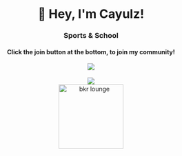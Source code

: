 <h1 align="center">👋 Hey, I'm Cayulz!</h1>
<h3 align="center">Sports & School</h3>
<h4 align="center">Click the join button at the bottom, to join my community!</h4>


<p align="center">
  <a href="https://ko-fi.com/cayulz"><img src="https://img.buymeacoffee.com/button-api/?text=Donate some money&emoji=�💵&slug=jnsp&button_colour=40DCA5&font_colour=ffffff&font_family=Comic&outline_colour=000000&coffee_colour=FFDD00"></a>
  <br>
  <br>
  <a href="#"><img src="https://discord.c99.nl/widget/theme-3/763739305566404608.png"></a>
  <br>
  <!-- <a href="https://open.spotify.com/user/am0g3o7csu1k3u03cfx1tmto6"><img src="https://novatorem-peach-ten.vercel.app/api/spotify"></a> -->
   <a href="https://discord.gg/KYfKuddMZv">
    <img src="https://cdn.discordapp.com/attachments/773221397928869888/883691820905816084/com-gif-maker-unscreen.gif" alt="bkr lounge" width="150"/>
   </a>
</p>

